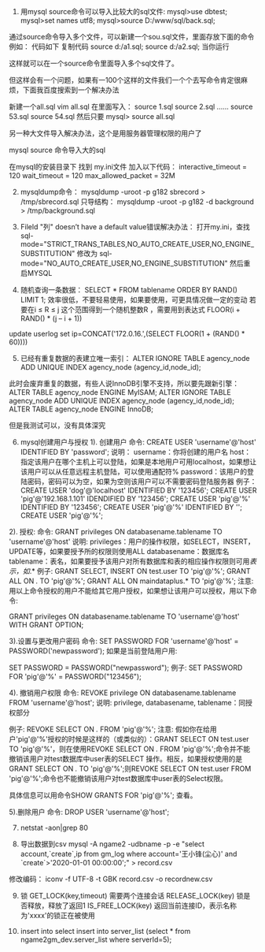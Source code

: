 1. 用mysql source命令可以导入比较大的sql文件:
mysql>use dbtest;
mysql>set names utf8;
mysql>source D:/www/sql/back.sql;

通过source命令导入多个文件，可以新建一个sou.sql文件，里面存放下面的命令
例如：
代码如下	复制代码
source d:/a1.sql;
source d:/a2.sql;
当你运行

这样就可以在一个source命令里面导入多个sql文件了。

但这样会有一个问题，如果有一100个这样的文件我们一个个去写命令肯定很麻烦，下面我百度搜索到一个解决办法

新建一个all.sql
vim all.sql
在里面写入：
source 1.sql
source 2.sql
......
source 53.sql
source 54.sql
然后只要
mysql> source all.sql

另一种大文件导入解决办法，这个是用服务器管理权限的用户了

mysql source 命令导入大的sql

在mysql的安装目录下 找到 my.ini文件 加入以下代码：
interactive_timeout = 120
wait_timeout = 120
max_allowed_packet = 32M


2. mysqldump命令：
mysqldump -uroot -p g182 sbrecord > /tmp/sbrecord.sql
只导结构：
mysqldump -uroot -p g182 -d background > /tmp/background.sql


3. Fileld "列" doesn’t have a default value错误解决办法：
打开my.ini，查找
sql-mode="STRICT_TRANS_TABLES,NO_AUTO_CREATE_USER,NO_ENGINE_SUBSTITUTION"
修改为
sql-mode="NO_AUTO_CREATE_USER,NO_ENGINE_SUBSTITUTION"
然后重启MYSQL


4. 随机查询一条数据：
SELECT * FROM tablename ORDER BY RAND() LIMIT 1;
效率很低，不要轻易使用，如果要使用，可更具情况做一定的变动
若要在i ≤ R ≤ j 这个范围得到一个随机整数R ，需要用到表达式 FLOOR(i + RAND() * (j – i + 1))


update userlog set ip=CONCAT('172.0.16.',(SELECT FLOOR(1 + (RAND() * 60))))

5. 已经有重复数据的表建立唯一索引：
ALTER IGNORE TABLE agency_node ADD UNIQUE INDEX agency_node (agency_id,node_id);

此时会废弃重复的数据，有些人说InnoDB引擎不支持，所以要先跟新引擎：
ALTER TABLE agency_node ENGINE MyISAM;
ALTER IGNORE TABLE agency_node ADD UNIQUE INDEX agency_node (agency_id,node_id);
ALTER TABLE agency_node ENGINE InnoDB;

但是我测试可以，没有具体深究

6. mysql创建用户与授权
1). 创建用户
命令:
CREATE USER 'username'@'host' IDENTIFIED BY 'password';
说明：
username：你将创建的用户名
host：指定该用户在哪个主机上可以登陆，如果是本地用户可用localhost，如果想让该用户可以从任意远程主机登陆，可以使用通配符%
password：该用户的登陆密码，密码可以为空，如果为空则该用户可以不需要密码登陆服务器
例子：
CREATE USER 'dog'@'localhost' IDENTIFIED BY '123456';
CREATE USER 'pig'@'192.168.1.101' IDENDIFIED BY '123456';
CREATE USER 'pig'@'%' IDENTIFIED BY '123456';
CREATE USER 'pig'@'%' IDENTIFIED BY '';
CREATE USER 'pig'@'%';

2). 授权:
命令:
GRANT privileges ON databasename.tablename TO 'username'@'host'
说明:
privileges：用户的操作权限，如SELECT，INSERT，UPDATE等，如果要授予所的权限则使用ALL
databasename：数据库名
tablename：表名，如果要授予该用户对所有数据库和表的相应操作权限则可用*表示，如*.*
例子:
GRANT SELECT, INSERT ON test.user TO 'pig'@'%';
GRANT ALL ON *.* TO 'pig'@'%';
GRANT ALL ON maindataplus.* TO 'pig'@'%';
注意:
用以上命令授权的用户不能给其它用户授权，如果想让该用户可以授权，用以下命令:

GRANT privileges ON databasename.tablename TO 'username'@'host' WITH GRANT OPTION;

3).设置与更改用户密码
命令:
SET PASSWORD FOR 'username'@'host' = PASSWORD('newpassword');
如果是当前登陆用户用:

SET PASSWORD = PASSWORD("newpassword");
例子:
SET PASSWORD FOR 'pig'@'%' = PASSWORD("123456");

4). 撤销用户权限
命令:
REVOKE privilege ON databasename.tablename FROM 'username'@'host';
说明:
privilege, databasename, tablename：同授权部分

例子:
REVOKE SELECT ON *.* FROM 'pig'@'%';
注意:
假如你在给用户'pig'@'%'授权的时候是这样的（或类似的）：GRANT SELECT ON test.user TO 'pig'@'%'，则在使用REVOKE SELECT ON *.* FROM 'pig'@'%';命令并不能撤销该用户对test数据库中user表的SELECT 操作。相反，如果授权使用的是GRANT SELECT ON *.* TO 'pig'@'%';则REVOKE SELECT ON test.user FROM 'pig'@'%';命令也不能撤销该用户对test数据库中user表的Select权限。

具体信息可以用命令SHOW GRANTS FOR 'pig'@'%'; 查看。

5).删除用户
命令:
DROP USER 'username'@'host';


7. netstat -aon|grep 80


8. 导出数据到csv
mysql -A ngame2 -udbname -p  -e "select account,\`create\`,ip from gm_log where account='王小锋(尘心)' and \`create\`>'2020-01-01 00:00:00';" > record.csv

修改编码：
iconv -f UTF-8 -t GBK record.csv -o recordnew.csv

9. 锁
GET_LOCK(key,timeout)  需要两个连接会话
RELEASE_LOCK(key)  锁是否释放，释放了返回1
IS_FREE_LOCK(key)  返回当前连接ID，表示名称为'xxxx'的锁正在被使用

10. insert into select
insert into server_list (select * from ngame2gm_dev.server_list where serverId=5);



